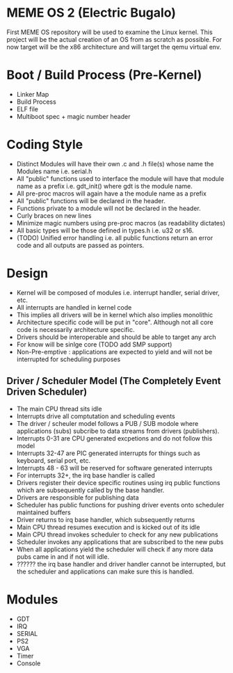 # MEME OS 2 (Electric Bugalo)
First MEME OS repository will be used to examine the Linux kernel. This project
will be the actual creation of an OS from as scratch as possible. For now
target will be the x86 architecture and will target the qemu virtual env.

# Boot / Build Process (Pre-Kernel)
- Linker Map
- Build Process
- ELF file
- Multiboot spec + magic number header

# Coding Style
- Distinct Modules will have their own .c and .h file(s) whose name the 
  Modules name i.e. serial.h
- All "public" functions used to interface the module will have that module
  name as a prefix i.e. gdt_init() where gdt is the module name.
- All pre-proc macros will again have a the module name as a prefix
- All "public" functions will be declared in the header.
- Functions private to a module will not be declared in the header.
- Curly braces on new lines
- Minimize magic numbers using pre-proc macros (as readability dictates)
- All basic types will be those defined in types.h i.e. u32 or s16.
- (TODO) Unified error handling i.e. all public functions return an
  error code and all outputs are passed as pointers.

# Design
- Kernel will be composed of modules i.e. interrupt handler, serial driver,
  etc.
- All interrupts are handled in kernel code
- This implies all drivers will be in kernel which also implies monolithic
- Architecture specific code will be put in "core". Although not all core code
  is necessarily architecture specific.
- Drivers should be interoperable and should be able to target any arch
- For know will be sinlge core (TODO add SMP support)
- Non-Pre-emptive : applications are expected to yield and will not be 
  interrupted for scheduling purposes

## Driver / Scheduler Model (The Completely Event Driven Scheduler)
- The main CPU thread sits idle
- Interrupts drive all comptutation and scheduling events
- The driver / scheuler model follows a PUB / SUB modole where applications 
  (subs) subcribe to data streams from drivers (publishers).
- Interrupts 0-31 are CPU generated excpetions and do not follow this model
- Interrupts 32-47 are PIC generated interrupts for things such as keyboard, 
  serial port, etc.
- Interrupts 48 - 63 will be reserved for software generated interrupts
- For interrupts 32+, the irq base handler is called
- Drivers register their device specific routines using irq public functions
  which are subsequently called by the base handler. 
- Drivers are responsible for publishing data
- Scheduler has public functions for pushing driver events onto scheduler
  maintained buffers
- Driver returns to irq base handler, which subsequently returns
- Main CPU thread resumes execution and is kicked out of its idle
- Main CPU thread invokes scheduler to check for any new publications
- Scheduler invokes any applications that are subscribed to the new pubs
- When all applications yield the scheduler will check if any more data pubs
  came in and if not will idle.
- ?????? the irq base handler and driver handler cannot be interrupted, but the
  scheduler and applications can make sure this is handled.

# Modules
- GDT
- IRQ
- SERIAL
- PS2
- VGA
- Timer
- Console

